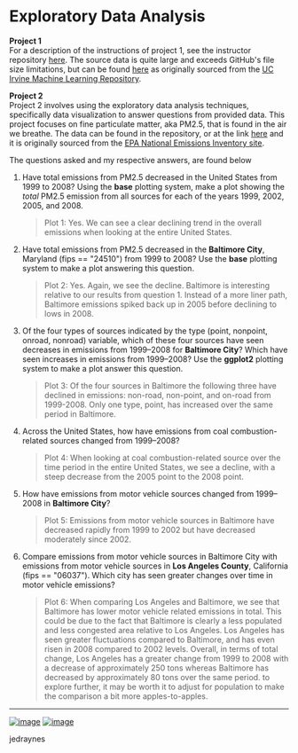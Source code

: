 # Exploratory Data Analysis

**Project 1**  
For a description of the instructions of project 1, see the instructor repository [here](https://github.com/rdpeng/ExData_Plotting1). The source data is quite large and exceeds GitHub's file size limitations, but can be found [here](https://d396qusza40orc.cloudfront.net/exdata%2Fdata%2Fhousehold_power_consumption.zip) as originally sourced from the [UC Irvine Machine Learning Repository](http://archive.ics.uci.edu/ml/).

**Project 2**  
Project 2 involves using the exploratory data analysis techniques, specifically data visualization to answer questions from provided data. This project focuses on fine particulate matter, aka PM2.5, that is found in the air we breathe. The data can be found in the repository, or at the link [here](https://d396qusza40orc.cloudfront.net/exdata%2Fdata%2FNEI_data.zip) and it is originally sourced from the [EPA National Emissions Inventory site](https://www.epa.gov/technical-air-pollution-resources).

The questions asked and my respective answers, are found below

1. Have total emissions from PM2.5 decreased in the United States from 1999 to 2008? Using the **base** plotting system, make a plot showing the *total* PM2.5 emission from all sources for each of the years 1999, 2002, 2005, and 2008.

   > Plot 1: Yes. We can see a clear declining trend in the overall emissions when looking at the entire United States.

2. Have total emissions from PM2.5 decreased in the **Baltimore City**, Maryland (fips == "24510") from 1999 to 2008? Use the **base** plotting system to make a plot answering this question.

   > Plot 2: Yes. Again, we see the decline. Baltimore is interesting relative to our results from question 1. Instead of a more liner path, Baltimore emissions spiked back up in 2005 before declining to lows in 2008.

3. Of the four types of sources indicated by the type (point, nonpoint, onroad, nonroad) variable, which of these four sources have seen decreases in emissions from 1999–2008 for **Baltimore City**? Which have seen increases in emissions from 1999–2008? Use the **ggplot2** plotting system to make a plot answer this question.

   > Plot 3: Of the four sources in Baltimore the following three have declined in emissions: non-road, non-point, and on-road from 1999-2008. Only one type, point, has increased over the same period in Baltimore.

4. Across the United States, how have emissions from coal combustion-related sources changed from 1999–2008?

   >Plot 4: When looking at coal combustion-related source over the time period in the entire United States, we see a decline, with a steep decrease from the 2005 point to the 2008 point.

5. How have emissions from motor vehicle sources changed from 1999–2008 in **Baltimore City**?

   >Plot 5: Emissions from motor vehicle sources in Baltimore have decreased rapidly from 1999 to 2002 but have decreased moderately since 2002.

6. Compare emissions from motor vehicle sources in Baltimore City with emissions from motor vehicle sources in **Los Angeles County**, California (fips == "06037"). Which city has seen greater changes over time in motor vehicle emissions?

   >Plot 6: When comparing Los Angeles and Baltimore, we see that Baltimore has lower motor vehicle related emissions in total. This could be due to the fact that Baltimore is clearly a less populated and less congested area relative to Los Angeles. Los Angeles has seen greater fluctuations compared to Baltimore, and has even risen in 2008 compared to 2002 levels. Overall, in terms of total change, Los Angeles has a greater change from 1999 to 2008 with a decrease of approximately 250 tons whereas Baltimore has decreased by approximately 80 tons over the same period. to explore further, it may be worth it to adjust for population to make the comparison a bit more apples-to-apples.



---
[![image](https://img.shields.io/badge/Personal%20Site-%20-informational?style=flat-square&logo=appveyor)](https://www.jedraynes.com/)
[![image](https://img.shields.io/badge/LinkedIn-%20-informational?style=flat-square&logo=appveyor)](https://www.linkedin.com/in/jedraynes/)

jedraynes
